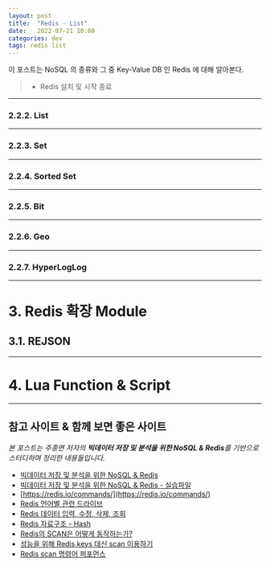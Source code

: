 ```yaml
---
layout: post
title:  "Redis - List"
date:   2022-07-21 10:00
categories: dev
tags: redis list
---
```


이 포스트는 NoSQL 의 종류와 그 중 Key-Value DB 인 Redis 에 대해 알아본다.

> - Redis 설치 및 시작 종료

---



### 2.2.2. List


---
### 2.2.3. Set


---
### 2.2.4. Sorted Set


---
### 2.2.5. Bit


---

### 2.2.6. Geo 


---

### 2.2.7. HyperLogLog


---

# 3. Redis 확장 Module

## 3.1. REJSON

---

# 4. Lua Function & Script

---

## 참고 사이트 & 함께 보면 좋은 사이트

*본 포스트는 주종면 저자의 **빅데이터 저장 및 분석을 위한 NoSQL & Redis**를 기반으로 스터디하며 정리한 내용들입니다.*

* [빅데이터 저장 및 분석을 위한 NoSQL & Redis](http://www.yes24.com/Product/Goods/71131862)
* [빅데이터 저장 및 분석을 위한 NoSQL & Redis - 실습파일](http://www.pitmongo.co.kr/bbs/board.php?bo_table=h_file&wr_id=35)
* [https://redis.io/commands/](https://redis.io/commands/)
* [Redis 언어별 관련 드라이브](https://redis.io/docs/clients/)
* [Redis 데이터 입력, 수정, 삭제, 조회](https://sungwookkang.com/1313)
* [Redis 자료구조 - Hash](https://luran.me/376)
* [Redis의 SCAN은 어떻게 동작하는가?](https://tech.kakao.com/2016/03/11/redis-scan/)
* [성능을 위해 Redis keys 대신 scan 이용하기](https://tjdrnr05571.tistory.com/11)
* [Redis scan 명령어 퍼포먼스](https://medium.com/@chlee7746/redis-scan-%EB%AA%85%EB%A0%B9%EC%96%B4-%ED%8D%BC%ED%8F%AC%EB%A8%BC%EC%8A%A4-e29e242b8038)